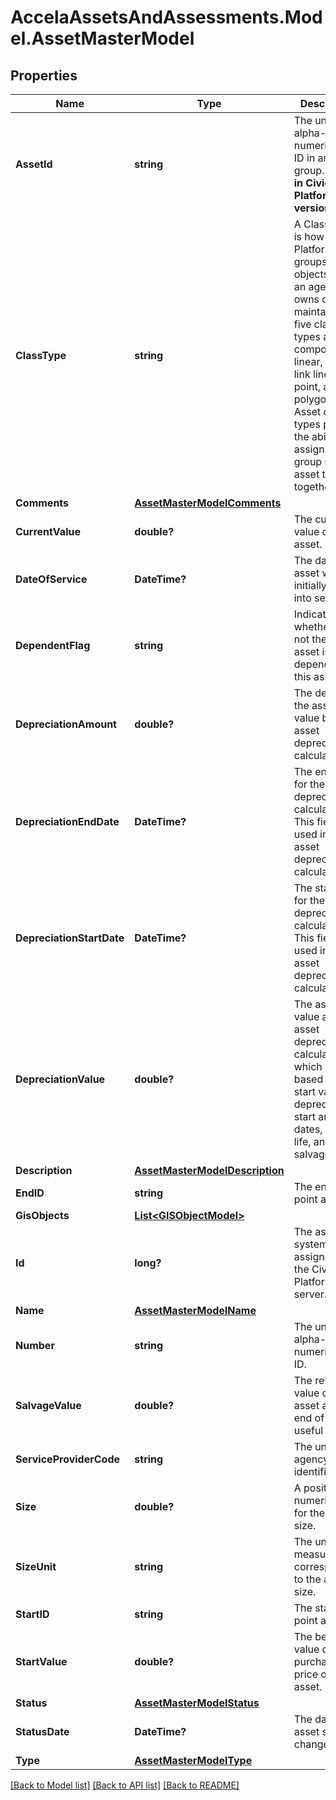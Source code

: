 # AccelaAssetsAndAssessments.Model.AssetMasterModel
## Properties

Name | Type | Description | Notes
------------ | ------------- | ------------- | -------------
**AssetId** | **string** | The unique alpha-numeric asset ID in an asset group.   **Added in Civic Platform version**: 9.2.0   | [optional] 
**ClassType** | **string** | A Class Type is how Civic Platform groups objects that an agency owns or maintains. The five class types are component, linear, node-link linear, point, and polygon. Asset class types provide the ability to assign or group multiple asset types together.  | [optional] 
**Comments** | [**AssetMasterModelComments**](AssetMasterModelComments.md) |  | [optional] 
**CurrentValue** | **double?** | The current value of the asset. | [optional] 
**DateOfService** | **DateTime?** | The date the asset was initially placed into service. | [optional] 
**DependentFlag** | **string** | Indicates whether or not the parent asset is dependent on this asset. | [optional] 
**DepreciationAmount** | **double?** | The decline in the asset value by the asset depreciation calculation. | [optional] 
**DepreciationEndDate** | **DateTime?** | The end date for the asset depreciation calculation. This field is used in the asset depreciation calculation. | [optional] 
**DepreciationStartDate** | **DateTime?** | The start date for the asset depreciation calculation. This field is used in the asset depreciation calculation. | [optional] 
**DepreciationValue** | **double?** | The asset value after the asset depreciation calculation, which is based on the start value, depreciation start and end dates, useful life, and salvage value. | [optional] 
**Description** | [**AssetMasterModelDescription**](AssetMasterModelDescription.md) |  | [optional] 
**EndID** | **string** | The ending point asset ID. | [optional] 
**GisObjects** | [**List&lt;GISObjectModel&gt;**](GISObjectModel.md) |  | [optional] 
**Id** | **long?** | The asset system id assigned by the Civic Platform server. | [optional] 
**Name** | [**AssetMasterModelName**](AssetMasterModelName.md) |  | [optional] 
**Number** | **string** | The unique, alpha-numeric asset ID. | [optional] 
**SalvageValue** | **double?** | The residual value of the asset at the end of it’s useful life. | [optional] 
**ServiceProviderCode** | **string** | The unique agency identifier. | [optional] 
**Size** | **double?** | A positive numeric value for the asset size. | [optional] 
**SizeUnit** | **string** | The unit of measure corresponding to the asset size. | [optional] 
**StartID** | **string** | The starting point asset ID. | [optional] 
**StartValue** | **double?** | The beginning value or purchase price of the asset. | [optional] 
**Status** | [**AssetMasterModelStatus**](AssetMasterModelStatus.md) |  | [optional] 
**StatusDate** | **DateTime?** | The date the asset status changed. | [optional] 
**Type** | [**AssetMasterModelType**](AssetMasterModelType.md) |  | [optional] 

[[Back to Model list]](../README.md#documentation-for-models) [[Back to API list]](../README.md#documentation-for-api-endpoints) [[Back to README]](../README.md)

